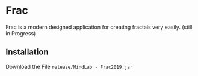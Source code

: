 # Frac
Frac is a modern designed application for creating fractals very easily. (still in Progress)

## Installation
Download the File `release/MindLab - Frac2019.jar`
